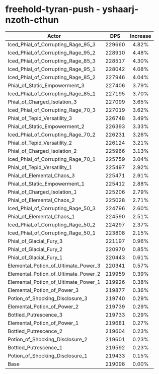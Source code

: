 # freehold-tyran-push - yshaarj-nzoth-cthun
| Actor | DPS | Increase |
|---|:---:|:---:|
|Iced_Phial_of_Corrupting_Rage_95_3|229660|4.82%|
|Iced_Phial_of_Corrupting_Rage_95_2|228910|4.48%|
|Iced_Phial_of_Corrupting_Rage_85_3|228517|4.30%|
|Iced_Phial_of_Corrupting_Rage_95_1|228042|4.08%|
|Iced_Phial_of_Corrupting_Rage_85_2|227946|4.04%|
|Phial_of_Static_Empowerment_3|227406|3.79%|
|Iced_Phial_of_Corrupting_Rage_85_1|227195|3.70%|
|Phial_of_Charged_Isolation_3|227099|3.65%|
|Iced_Phial_of_Corrupting_Rage_70_3|227019|3.62%|
|Phial_of_Tepid_Versatility_3|226748|3.49%|
|Phial_of_Static_Empowerment_2|226393|3.33%|
|Iced_Phial_of_Corrupting_Rage_70_2|226231|3.26%|
|Phial_of_Tepid_Versatility_2|226124|3.21%|
|Phial_of_Charged_Isolation_2|225966|3.13%|
|Iced_Phial_of_Corrupting_Rage_70_1|225759|3.04%|
|Phial_of_Tepid_Versatility_1|225497|2.92%|
|Phial_of_Elemental_Chaos_3|225471|2.91%|
|Phial_of_Static_Empowerment_1|225412|2.88%|
|Phial_of_Charged_Isolation_1|225206|2.79%|
|Phial_of_Elemental_Chaos_2|225028|2.71%|
|Iced_Phial_of_Corrupting_Rage_50_3|224796|2.60%|
|Phial_of_Elemental_Chaos_1|224590|2.51%|
|Iced_Phial_of_Corrupting_Rage_50_2|224297|2.37%|
|Iced_Phial_of_Corrupting_Rage_50_1|223808|2.15%|
|Phial_of_Glacial_Fury_3|221197|0.96%|
|Phial_of_Glacial_Fury_2|220970|0.85%|
|Phial_of_Glacial_Fury_1|220443|0.61%|
|Elemental_Potion_of_Ultimate_Power_3|220341|0.57%|
|Elemental_Potion_of_Ultimate_Power_2|219959|0.39%|
|Elemental_Potion_of_Ultimate_Power_1|219926|0.38%|
|Elemental_Potion_of_Power_3|219877|0.36%|
|Potion_of_Shocking_Disclosure_3|219740|0.29%|
|Elemental_Potion_of_Power_2|219739|0.29%|
|Bottled_Putrescence_3|219733|0.29%|
|Elemental_Potion_of_Power_1|219681|0.27%|
|Bottled_Putrescence_2|219604|0.23%|
|Potion_of_Shocking_Disclosure_2|219601|0.23%|
|Bottled_Putrescence_1|219592|0.23%|
|Potion_of_Shocking_Disclosure_1|219433|0.15%|
|Base|219098|0.00%|
